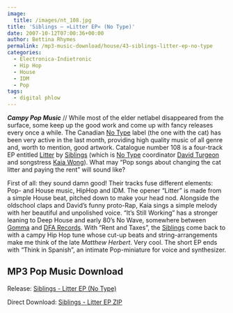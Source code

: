 ```yaml
---
image:
  title: /images/nt_108.jpg
title: 'Siblings – »Litter EP« (No Type)'
date: 2007-10-12T07:00:36+00:00
author: Bettina Rhymes
permalink: /mp3-music-download/house/43-siblings-litter-ep-no-type
categories:
  - Electronica-Indietronic
  - Hip Hop
  - House
  - IDM
  - Pop
tags:
  - digital phlow
---
```

***Campy Pop Music*** // While most of the elder netlabel disappeared from the surface, some keep up the good work and come up with fancy releases every once a while. The Canadian [No Type](http://www.notype.com "No Type Website") label (the one with the cat) has been very active in the last month, providing high quality music of all genre and, worth to mention, good artwork. Catalogue number 108 is a four-track EP entitled [Litter](http://www.notype.com/drones/cat.e/nt_108/ "Litter EP @ No Type Netlabel") by [Siblings](http://www.myspace.com/siblingspace "Siblings @ Myspace") (which is [No Type](http://www.notype.com "No Type Website") coordinator [David Turgeon](http://www.davidturgeon.net/ "David Turgeon Website") and songstress [Kaia Wong](http://www.myspace.com/lipsbywong "Kaia Wong @ Myspace")). What may “Pop songs about changing the cat litter and paying the rent” will sound like?<!--more-->

<!--adsense-->

First of all: they sound damn good! Their tracks fuse different elements: Pop- and House music, HipHop and IDM. The opener “Litter” is made from a simple House beat, pitched down to make your head nod. Alongside the oldschool claps and David’s funny proto-Rap, Kaia sings a simple melody with her beautiful and unpolished voice. “It’s Still Working” has a stronger leaning to Deep House and early 80’s No Wave, somewhere between [Gomma](http://www.gomma.de/ "Gomma Website") and [DFA Records](http://www.dfarecords.com/ "DFA Records Website"). With “Rent and Taxes”, the [Siblings](http://www.myspace.com/siblingspace "Siblings @ Myspace") come back to with a campy Hip Hop tune whose cut-up beats and string-arrangements make me think of the late _Matthew Herbert_. Very cool. The short EP ends with “Think in Spanish”, an intimate Pop-miniature for voice and synthesizer.

## MP3 Pop Music Download

Release: [Siblings - Litter EP (No Type)](http://www.notype.com/drones/cat.e/nt_108/ "Litter EP @ No Type")
  
Direct Download: [Siblings - Litter EP ZIP](http://www.archive.org/compress/nt108 "Litter EP ZIP")